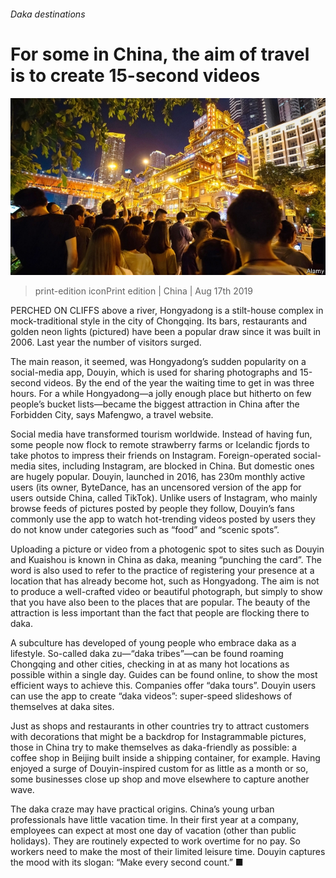 ###### Daka destinations

# For some in China, the aim of travel is to create 15-second videos 

![image](images/20190817_CNP001_0.jpg) 

> print-edition iconPrint edition | China | Aug 17th 2019 

PERCHED ON CLIFFS above a river, Hongyadong is a stilt-house complex in mock-traditional style in the city of Chongqing. Its bars, restaurants and golden neon lights (pictured) have been a popular draw since it was built in 2006. Last year the number of visitors surged. 

The main reason, it seemed, was Hongyadong’s sudden popularity on a social-media app, Douyin, which is used for sharing photographs and 15-second videos. By the end of the year the waiting time to get in was three hours. For a while Hongyadong—a jolly enough place but hitherto on few people’s bucket lists—became the biggest attraction in China after the Forbidden City, says Mafengwo, a travel website. 

Social media have transformed tourism worldwide. Instead of having fun, some people now flock to remote strawberry farms or Icelandic fjords to take photos to impress their friends on Instagram. Foreign-operated social-media sites, including Instagram, are blocked in China. But domestic ones are hugely popular. Douyin, launched in 2016, has 230m monthly active users (its owner, ByteDance, has an uncensored version of the app for users outside China, called TikTok). Unlike users of Instagram, who mainly browse feeds of pictures posted by people they follow, Douyin’s fans commonly use the app to watch hot-trending videos posted by users they do not know under categories such as “food” and “scenic spots”. 

Uploading a picture or video from a photogenic spot to sites such as Douyin and Kuaishou is known in China as daka, meaning “punching the card”. The word is also used to refer to the practice of registering your presence at a location that has already become hot, such as Hongyadong. The aim is not to produce a well-crafted video or beautiful photograph, but simply to show that you have also been to the places that are popular. The beauty of the attraction is less important than the fact that people are flocking there to daka. 

A subculture has developed of young people who embrace daka as a lifestyle. So-called daka zu—“daka tribes”—can be found roaming Chongqing and other cities, checking in at as many hot locations as possible within a single day. Guides can be found online, to show the most efficient ways to achieve this. Companies offer “daka tours”. Douyin users can use the app to create “daka videos”: super-speed slideshows of themselves at daka sites. 

Just as shops and restaurants in other countries try to attract customers with decorations that might be a backdrop for Instagrammable pictures, those in China try to make themselves as daka-friendly as possible: a coffee shop in Beijing built inside a shipping container, for example. Having enjoyed a surge of Douyin-inspired custom for as little as a month or so, some businesses close up shop and move elsewhere to capture another wave. 

The daka craze may have practical origins. China’s young urban professionals have little vacation time. In their first year at a company, employees can expect at most one day of vacation (other than public holidays). They are routinely expected to work overtime for no pay. So workers need to make the most of their limited leisure time. Douyin captures the mood with its slogan: “Make every second count.” ■ 

